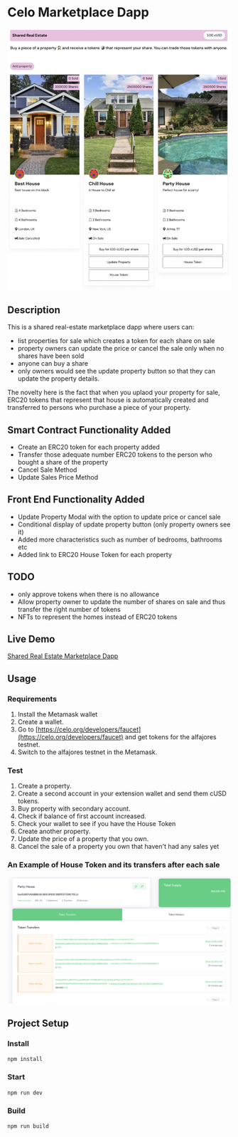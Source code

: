 
# Celo Marketplace Dapp
![](img/sharedRealEstateSubmission.png)

## Description
This is a shared real-estate marketplace dapp where users can:
- list properties for sale which creates a token for each share on sale
- property owners can update the price or cancel the sale only when no shares have been sold
- anyone can buy a share
- only owners would see the update property button so that they can update the property details.

The novelty here is the fact that when you uplaod your property for sale, ERC20 tokens that represent that house is automatically created and transferred to persons who purchase a piece of your property. 

## Smart Contract Functionality Added
- Create an ERC20 token for each property added
- Transfer those adequate number ERC20 tokens to the person who bought a share of the property
- Cancel Sale Method
- Update Sales Price Method


## Front End Functionality Added
- Update Property Modal with the option to update price or cancel sale
- Conditional display of update property button (only property owners see it)
- Added more characteristics such as number of bedrooms, bathrooms etc
- Added link to ERC20 House Token for each property 


## TODO
- only approve tokens when there is no allowance
- Allow property owner to update the number of shares on sale and thus transfer the right number of tokens 
- NFTs to represent the homes instead of ERC20 tokens

## Live Demo
[Shared Real Estate Marketplace Dapp](https://alysiahuggins.github.io/sharedRealEstateDapp/)

## Usage

### Requirements
1. Install the Metamask wallet
2. Create a wallet.
3. Go to [https://celo.org/developers/faucet](https://celo.org/developers/faucet) and get tokens for the alfajores testnet.
4. Switch to the alfajores testnet in the Metamask.

### Test
1. Create a property.
2. Create a second account in your extension wallet and send them cUSD tokens.
3. Buy property with secondary account.
4. Check if balance of first account increased.
5. Check your wallet to see if you have the House Token
6. Create another property.
7. Update the price of a property that you own.
8. Cancel the sale of a property you own that haven't had any sales yet

### An Example of House Token and its transfers after each sale
![](img/HouseTokenExample.png)

## Project Setup

### Install
```
npm install
```

### Start
```
npm run dev
```

### Build
```
npm run build
```